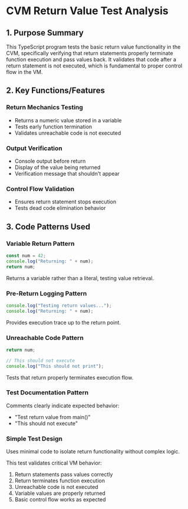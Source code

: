 # CVM Return Value Test Analysis

## 1. Purpose Summary

This TypeScript program tests the basic return value functionality in the CVM, specifically verifying that return statements properly terminate function execution and pass values back. It validates that code after a return statement is not executed, which is fundamental to proper control flow in the VM.

## 2. Key Functions/Features

### Return Mechanics Testing
- Returns a numeric value stored in a variable
- Tests early function termination
- Validates unreachable code is not executed

### Output Verification
- Console output before return
- Display of the value being returned
- Verification message that shouldn't appear

### Control Flow Validation
- Ensures return statement stops execution
- Tests dead code elimination behavior

## 3. Code Patterns Used

### Variable Return Pattern
```typescript
const num = 42;
console.log("Returning: " + num);
return num;
```
Returns a variable rather than a literal, testing value retrieval.

### Pre-Return Logging Pattern
```typescript
console.log("Testing return values...");
console.log("Returning: " + num);
```
Provides execution trace up to the return point.

### Unreachable Code Pattern
```typescript
return num;

// This should not execute
console.log("This should not print");
```
Tests that return properly terminates execution flow.

### Test Documentation Pattern
Comments clearly indicate expected behavior:
- "Test return value from main()"
- "This should not execute"

### Simple Test Design
Uses minimal code to isolate return functionality without complex logic.

This test validates critical VM behavior:
1. Return statements pass values correctly
2. Return terminates function execution
3. Unreachable code is not executed
4. Variable values are properly returned
5. Basic control flow works as expected